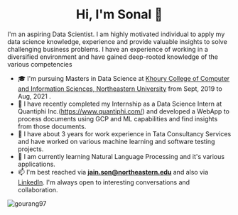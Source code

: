 
<h1 align="center">Hi, I'm Sonal 👋</h1>

<!--
**Gourang97/gourang-patel** is a ✨ _special_ ✨ repository because its `README.md` (this file) appears on your GitHub profile.
-->

I'm an aspiring Data Scientist. I am highly motivated individual to apply my data science knowledge, experience and provide valuable insights to solve challenging business problems. I have an experience of working in a diversified environment and have gained deep-rooted knowledge of the various competencies
- 🎓 I'm pursuing Masters in Data Science at [Khoury College of Computer and Information Sciences, Northeastern University](https://www.northeastern.edu/) from Sept, 2019 to Aug, 2021 .
- 🔭 I have recently completed my Internship as a Data Science Intern at Quantiphi Inc.(https://www.quantiphi.com/) and developed a WebApp to process documents using GCP and ML capabilities and find insights from those documents.
- 🔭 I have about 3 years for work experience in Tata Consultancy Services and have worked on various machine learning and software testing projects.
- 🌱 I am currently learning Natural Language Processing and it's various applications.
- 📫 I'm best reached via **jain.son@northeastern.edu** and also via [LinkedIn](https://www.linkedin.com/in/sjain2212/). I'm always open to interesting conversations and collaboration.

<p><img align="center" src="https://github-readme-stats.vercel.app/api?username=sonaljain2212&show_icons=true" alt="gourang97" /></p>
